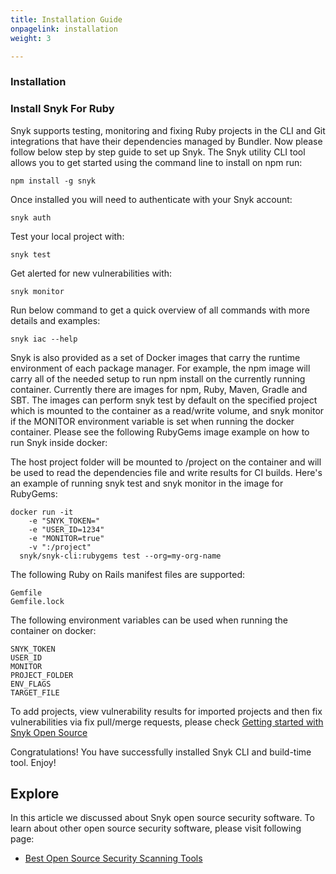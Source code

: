 ```yaml
---
title: Installation Guide
onpagelink: installation
weight: 3

---
```


### **Installation**

### Install Snyk For Ruby

Snyk supports testing, monitoring and fixing Ruby projects in the CLI and Git integrations that have their dependencies managed by Bundler. Now please follow below step by step guide to set up Snyk. The Snyk utility CLI tool allows you to get started using the command line to install on npm run:

    npm install -g snyk

Once installed you will need to authenticate with your Snyk account:

    snyk auth

Test your local project with:

    snyk test


Get alerted for new vulnerabilities with:

    snyk monitor


Run below command to get a quick overview of all commands with more details and examples:

    snyk iac --help

Snyk is also provided as a set of Docker images that carry the runtime environment of each package manager. For example, the npm image will carry all of the needed setup to run npm install on the currently running container. Currently there are images for npm, Ruby, Maven, Gradle and SBT. The images can perform snyk test by default on the specified project which is mounted to the container as a read/write volume, and snyk monitor if the MONITOR environment variable is set when running the docker container. Please see the following RubyGems image example on how to run Snyk inside docker:

The host project folder will be mounted to /project on the container and will be used to read the dependencies file and write results for CI builds. Here's an example of running snyk test and snyk monitor in the image for RubyGems:

    docker run -it
        -e "SNYK_TOKEN="
        -e "USER_ID=1234"
        -e "MONITOR=true"
        -v ":/project"
      snyk/snyk-cli:rubygems test --org=my-org-name


The following Ruby on Rails manifest files are supported:

    Gemfile
    Gemfile.lock


The following environment variables can be used when running the container on docker:

    SNYK_TOKEN
    USER_ID
    MONITOR
    PROJECT_FOLDER
    ENV_FLAGS
    TARGET_FILE


To add projects, view vulnerability results for imported projects and then fix vulnerabilities via fix pull/merge requests, please check [Getting started with Snyk Open Source](https://support.snyk.io/hc/en-us/articles/360014875297-Getting-started-with-Snyk-Open-Source)

Congratulations! You have successfully installed Snyk CLI and build-time tool. Enjoy!

Explore
-------

In this article we discussed about Snyk open source security software. To learn about other open source security software, please visit following page:

*   [Best Open Source Security Scanning Tools](https://products.containerize.com/security-testing-tools/)
